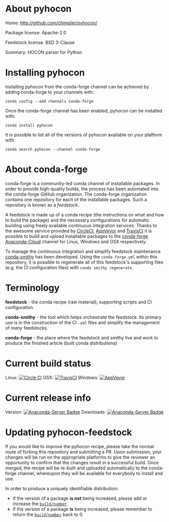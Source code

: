 About pyhocon
=============

Home: http://github.com/chimpler/pyhocon/

Package license: Apache-2.0

Feedstock license: BSD 3-Clause

Summary: HOCON parser for Python



Installing pyhocon
==================

Installing pyhocon from the conda-forge channel can be achieved by adding conda-forge to your channels with:

```
conda config --add channels conda-forge
```

Once the conda-forge channel has been enabled, pyhocon can be installed with:

```
conda install pyhocon
```

It is possible to list all of the versions of pyhocon available on your platform with:

```
conda search pyhocon --channel conda-forge
```


About conda-forge
=================

conda-forge is a community-led conda channel of installable packages.
In order to provide high-quality builds, the process has been automated into the
conda-forge GitHub organization. The conda-forge organization contains one repository
for each of the installable packages. Such a repository is known as a *feedstock*.

A feedstock is made up of a conda recipe (the instructions on what and how to build
the package) and the necessary configurations for automatic building using freely
available continuous integration services. Thanks to the awesome service provided by
[CircleCI](https://circleci.com/), [AppVeyor](http://www.appveyor.com/)
and [TravisCI](https://travis-ci.org/) it is possible to build and upload installable
packages to the [conda-forge](https://anaconda.org/conda-forge)
[Anaconda-Cloud](http://docs.anaconda.org/) channel for Linux, Windows and OSX respectively.

To manage the continuous integration and simplify feedstock maintenance
[conda-smithy](http://github.com/conda-forge/conda-smithy) has been developed.
Using the ``conda-forge.yml`` within this repository, it is possible to regenerate all of
this feedstock's supporting files (e.g. the CI configuration files) with ``conda smithy regenerate``.


Terminology
===========

**feedstock** - the conda recipe (raw material), supporting scripts and CI configuration.

**conda-smithy** - the tool which helps orchestrate the feedstock.
                   Its primary use is in the construction of the CI ``.yml`` files
                   and simplify the management of *many* feedstocks.

**conda-forge** - the place where the feedstock and smithy live and work to
                  produce the finished article (built conda distributions)

Current build status
====================

Linux: [![Circle CI](https://circleci.com/gh/conda-forge/pyhocon-feedstock.svg?style=svg)](https://circleci.com/gh/conda-forge/pyhocon-feedstock)
OSX: [![TravisCI](https://travis-ci.org/conda-forge/pyhocon-feedstock.svg?branch=master)](https://travis-ci.org/conda-forge/pyhocon-feedstock)
Windows: [![AppVeyor](https://ci.appveyor.com/api/projects/status/github/conda-forge/pyhocon-feedstock?svg=True)](https://ci.appveyor.com/project/conda-forge/pyhocon-feedstock/branch/master)

Current release info
====================
Version: [![Anaconda-Server Badge](https://anaconda.org/conda-forge/pyhocon/badges/version.svg)](https://anaconda.org/conda-forge/pyhocon)
Downloads: [![Anaconda-Server Badge](https://anaconda.org/conda-forge/pyhocon/badges/downloads.svg)](https://anaconda.org/conda-forge/pyhocon)


Updating pyhocon-feedstock
==========================

If you would like to improve the pyhocon recipe, please take the normal
route of forking this repository and submitting a PR. Upon submission, your changes will
be run on the appropriate platforms to give the reviewer an opportunity to confirm that the
changes result in a successful build. Once merged, the recipe will be re-built and uploaded
automatically to the conda-forge channel, whereupon they will be available for everybody to
install and use.

In order to produce a uniquely identifiable distribution:
 * If the version of a package **is not** being increased, please add or increase
   the [``build/number``](http://conda.pydata.org/docs/building/meta-yaml.html#build-number-and-string).
 * If the version of a package **is** being increased, please remember to return
   the [``build/number``](http://conda.pydata.org/docs/building/meta-yaml.html#build-number-and-string)
   back to 0.
